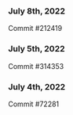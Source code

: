 ### July 8th, 2022

Commit #212419

### July 5th, 2022

Commit #314353


### July 4th, 2022

Commit #72281

